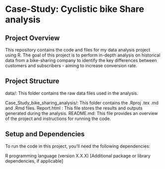# Case-Study: Cyclistic bike Share analysis

## Project Overview
This repository contains the code and files for my data analysis project using R. The goal of this project is to perform in-depth analysis on historical data from a bike-sharing company to identify the key differences between customers and subscribers - aiming to increase conversion rate.

## Project Structure
data/: This folder contains the raw data files used in the analysis.


Case_Study_bike_sharing_analysis/: This folder contains the .Rproj .tex .md and .Rmd files.
Report.html : This file stores the results and outputs generated during the analysis.
README.md: This file provides an overview of the project and instructions for running the code.

## Setup and Dependencies
To run the code in this project, you'll need the following dependencies:

R programming language (version X.X.X)
[Additional package or library dependencies, if applicable]
